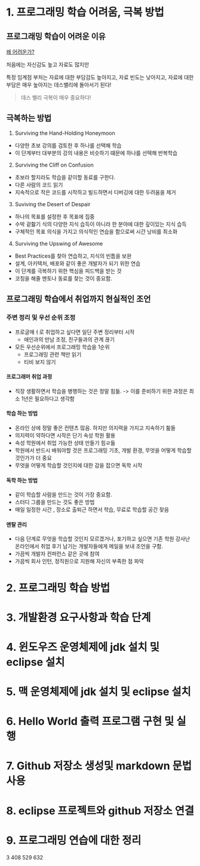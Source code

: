 # 1. 프로그래밍 학습 어려움, 극복 방법

## 프로그래밍 학습이 어려운 이유

[왜 어려운가? ](https://www.thinkful.com/blog/why-learning-to-code-is-so-damn-hard/)

처음에는 자신감도 높고 자료도 많지만

특정 임계점 부처는 자료에 대한 부담감도 높아지고,
자료 빈도는 낮아지고,
자료에 대한 부담은 매우 높아지는 데스밸리에 돌아서기 된다!

> 데스 밸리 극복이 매우 중요하다!

## 극복하는 방법

1. Surviving the Hand-Holding Honeymoon

- 다양한 초보 강의를 검토한 후 하나를 선택해 학습
- 이 단계부터 대부분의 강의 내용은 비슷하기 떄문에 하나를 선택해 반복학습

2. Surviving the Cliff on Confusion

- 초보라 할지라도 학습을 같이할 동료를 구한다.
- 다른 사람의 코드 읽기
- 지속적으로 작은 코드를 시작하고 빌드하면서 디버깅에 대한 두려움을 제거

3. Suviving the Desert of Despair

- 하나의 목표를 설정한 후 목표에 집중
- 수박 겉핧기 식의 다양한 지식 습득이 아니라 한 분야에 대한 깊이있는 지식 습득
- 구체적인 목표 의식을 가지고 의식적인 연습을 함으로써 시간 낭비를 최소화

4. Surviving the Upswing of Awesome

- Best Practices를 찾아 연습하고, 지식의 빈틈을 보완
- 설계, 아키텍처, 배포와 같이 좋은 개발자가 되기 위한 연습
- 이 단계를 극복하기 위한 핵심을 피드백을 받는 것
- 코칭을 해줄 멘토나 동료를 찾는 것이 중요함.

## 프로그래밍 학습에서 취업까지 현실적인 조언

### 주변 정리 및 우선 순위 조정

- 프로글매ㅓ로 취업하고 싶다면 일단 주변 정리부터 시작
  - 애인과의 만남 조정, 친구들과의 관계 끊기
- 모든 우선순위에서 프로그래밍 학습을 1순위
  - 프로그래밍 관련 책만 읽기
  - 티비 보지 않기

#### 프로그래머 취업 과정

- 직장 생활하면서 학습을 병행하는 것은 정말 힘듦.
  -> 이를 준비하기 위한 과정은 최소 1년은 필요하다고 생각함

#### 학습 하는 방법

- 온라인 상에 정말 좋은 컨텐츠 많음. 하지만 의지력을 가지고 지속하기 힒들
- 의지력이 약하다면 시작은 단기 속성 학원 활용
- 속성 학원에서 취업 가능한 상태 만들기 힘ㄹ듦
- 학원에서 반드시 배워야할 것은 프로그래밍 기초, 개발 환경, 무엇을 어떻게 학습할것인가가 더 중요
- 무엇을 어떻게 학습할 것인지에 대한 감을 잡으면 독학 시작

#### 독학 하는 방법

- 같이 학습할 사람을 만드는 것이 가장 중요함.
- 스터디 그룹을 만드는 것도 좋은 방법
- 매일 일정한 시간 , 장소로 출퇴근 하면서 학습, 무료로 학습할 공간 찾음

#### 멘탈 관리

- 다음 단계로 무엇을 학습할 것인지 모르겠거나, 포기하고 싶으면 기존 학원 강사난 온라인에서 취업 후기 남기는 개발자들에게 메일을 보내 조언을 구함.
- 가끔씩 개발자 컨퍼런스 같은 곳에 참여
- 가끔씩 회사 인턴, 정직원으로 지원해 자신의 부족한 점 파악

# 2. 프로그래밍 학습 방법

# 3. 개발환경 요구사항과 학습 단계

# 4. 윈도우즈 운영체제에 jdk 설치 및 eclipse 설치

# 5. 맥 운영체제에 jdk 설치 및 eclipse 설치

# 6. Hello World 출력 프로그램 구현 및 실행

# 7. Github 저장소 생성및 markdown 문법 사용

# 8. eclipse 프로젝트와 github 저장소 연결

# 9. 프로그래밍 연습에 대한 정리

3
408
529
632
